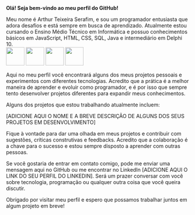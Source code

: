 <link rel="stylesheet" href="https://cdn.jsdelivr.net/gh/devicons/devicon@v2.15.1/devicon.min.css">
<strong>Olá! Seja bem-vindo ao meu perfil do GitHub!</strong>

Meu nome é Arthur Teixeira Serafim, e sou um programador entusiasta que adora desafios e está sempre em busca de aprendizado. Atualmente estou cursando o Ensino Médio Técnico em Informática e possuo conhecimentos básicos em JavaScript, HTML, CSS, SQL, Java e intermediário em Delphi 10.<br/>
<img src="https://cdn.jsdelivr.net/gh/devicons/devicon/icons/html5/html5-original.svg" width="50" height="50" margin="50px"/>
<img src="https://cdn.jsdelivr.net/gh/devicons/devicon/icons/css3/css3-original-wordmark.svg" width="50" height="50"/>
<img src="https://cdn.jsdelivr.net/gh/devicons/devicon/icons/javascript/javascript-original.svg" width="50" height="50" />
<img src="https://cdn.jsdelivr.net/gh/devicons/devicon/icons/java/java-original.svg" width="50" height="50" />          

Aqui no meu perfil você encontrará alguns dos meus projetos pessoais e experimentos com diferentes tecnologias. Acredito que a prática é a melhor maneira de aprender e evoluir como programador, e é por isso que sempre tento desenvolver projetos diferentes para expandir meus conhecimentos.

Alguns dos projetos que estou trabalhando atualmente incluem:

[ADICIONE AQUI O NOME E A BREVE DESCRIÇÃO DE ALGUNS DOS SEUS PROJETOS EM DESENVOLVIMENTO]

Fique à vontade para dar uma olhada em meus projetos e contribuir com sugestões, críticas construtivas e feedbacks. Acredito que a colaboração é a chave para o sucesso e estou sempre disposto a aprender com outras pessoas.

Se você gostaria de entrar em contato comigo, pode me enviar uma mensagem aqui no GitHub ou me encontrar no LinkedIn [ADICIONE AQUI O LINK DO SEU PERFIL DO LINKEDIN]. Será um prazer conversar com você sobre tecnologia, programação ou qualquer outra coisa que você queira discutir.

Obrigado por visitar meu perfil e espero que possamos trabalhar juntos em algum projeto em breve!
